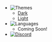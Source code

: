 - ![Themes](https://icongr.am/material/brightness-6.svg?color=A9A9A9&size=37)
  - <a href="#" data-link-title="Dark">Dark</a>
  - <a href="#" data-link-title="Light">Light</a>
- ![Languages](https://icongr.am/material/translate.svg?color=A9A9A9&size=39)
  - Coming Soon!
  <!-- - [:uk: English](/) -->
  <!-- - [:fr: Français](/fr_FR/) -->
  <!-- - [:es: Español](/es_ES/) -->
- [![Discord](https://icongr.am/material/discord.svg?color=A9A9A9&size=37)](https://discord.gg/C29hYvh)
